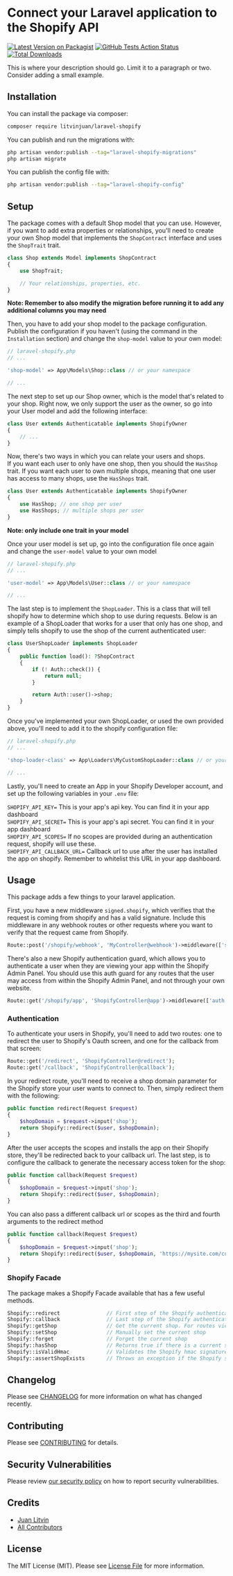 # Connect your Laravel application to the Shopify API

[![Latest Version on Packagist](https://img.shields.io/packagist/v/litvinjuan/laravel-shopify.svg?style=flat-square)](https://packagist.org/packages/litvinjuan/laravel-shopify)
[![GitHub Tests Action Status](https://img.shields.io/github/workflow/status/litvinjuan/laravel-shopify/run-tests?label=tests)](https://github.com/litvinjuan/laravel-shopify/actions?query=workflow%3Arun-tests+branch%3Amaster)
[![Total Downloads](https://img.shields.io/packagist/dt/litvinjuan/laravel-shopify.svg?style=flat-square)](https://packagist.org/packages/litvinjuan/laravel-shopify)


This is where your description should go. Limit it to a paragraph or two. Consider adding a small example.

## Installation

You can install the package via composer:

```bash
composer require litvinjuan/laravel-shopify
```

You can publish and run the migrations with:

```bash
php artisan vendor:publish --tag="laravel-shopify-migrations"
php artisan migrate
```

You can publish the config file with:
```bash
php artisan vendor:publish --tag="laravel-shopify-config"
```

## Setup

The package comes with a default Shop model that you can use. However, if you want to add extra properties or relationships, you'll need to create your own Shop model that implements the `ShopContract` interface and uses the `ShopTrait` trait.
``` php
class Shop extends Model implements ShopContract
{
    use ShopTrait;

    // Your relationships, properties, etc.
}
```
**Note: Remember to also modify the migration before running it to add any additional columns you may need**

Then, you have to add your shop model to the package configuration. Publish the configuration if you haven't (using the command in the `Installation` section) and change the `shop-model` value to your own model:
``` php
// laravel-shopify.php
// ...

'shop-model' => App\Models\Shop::class // or your namespace 

// ...
```

The next step to set up our Shop owner, which is the model that's related to your shop. Right now, we only support the user as the owner, so go into your User model and add the following interface:
``` php
class User extends Authenticatable implements ShopifyOwner
{
    // ...
}
```

Now, there's two ways in which you can relate your users and shops.  
If you want each user to only have one shop, then you should the `HasShop` trait. If you want each user to own multiple shops, meaning that one user has access to many shops, use the `HasShops` trait.
``` php
class User extends Authenticatable implements ShopifyOwner
{
    use HasShop; // one shop per user
    use HasShops; // multiple shops per user
}
```
**Note: only include one trait in your model**

Once your user model is set up, go into the configuration file once again and change the `user-model` value to your own model
``` php
// laravel-shopify.php
// ...

'user-model' => App\Models\User::class // or your namespace 

// ...
```

The last step is to implement the `ShopLoader`. This is a class that will tell shopify how to determine which shop to use during requests. Below is an example of a ShopLoader that works for a user that only has one shop, and simply tells shopify to use the shop of the current authenticated user:
``` php
class UserShopLoader implements ShopLoader
{
    public function load(): ?ShopContract
    {
        if (! Auth::check()) {
            return null;
        }

        return Auth::user()->shop;
    }
}
```

Once you've implemented your own ShopLoader, or used the own provided above, you'll need to add it to the shopify configuration file:
``` php
// laravel-shopify.php
// ...

'shop-loader-class' => App\Loaders\MyCustomShopLoader::class // or your namespace 

// ...
```

Lastly, you'll need to create an App in your Shopify Developer account, and set up the following variables in your `.env` file:

`SHOPIFY_API_KEY=` This is your app's api key. You can find it in your app dashboard  
`SHOPIFY_API_SECRET=` This is your app's api secret. You can find it in your app dashboard  
`SHOPIFY_API_SCOPES=` If no scopes are provided during an authentication request, shopify will use these.  
`SHOPIFY_API_CALLBACK_URL=` Callback url to use after the user has installed the app on shopify. Remember to whitelist this URL in your app dashboard.  

## Usage

This package adds a few things to your laravel application.  
  
First, you have a new middleware `signed.shopify`, which verifies that the request is coming from shopify and has a valid signature. Include this middleware in any webhook routes or other requests where you want to verify that the request came from Shopify. 
``` php
Route::post('/shopify/webhook', 'MyController@webhook')->middleware(['signed.shopify']);
```

There's also a new Shopify authentication guard, which allows you to authenticate a user when they are viewing your app within the Shopify Admin Panel. You should use this auth guard for any routes that the user may access from within the Shopify Admin Panel, and not through your own website.
``` php
Route::get('/shopify/app', 'ShopifyController@app')->middleware(['auth:shopify']);
```

### Authentication

To authenticate your users in Shopify, you'll need to add two routes: one to redirect the user to Shopify's Oauth screen, and one for the callback from that screen:
``` php
Route::get('/redirect', 'ShopifyController@redirect');
Route::get('/callback', 'ShopifyController@callback');
```

In your redirect route, you'll need to receive a shop domain parameter for the Shopify store your user wants to connect to. Then, simply redirect them with the following:
``` php
public function redirect(Request $request)
{
    $shopDomain = $request->input('shop');
    return Shopify::redirect($user, $shopDomain);
}
```

After the user accepts the scopes and installs the app on their Shopify store, they'll be redirected back to your callback url. The last step, is to configure the callback to generate the necessary access token for the shop:
``` php
public function callback(Request $request)
{
    $shopDomain = $request->input('shop');
    return Shopify::redirect($user, $shopDomain);
}
```

You can also pass a different callback url or scopes as the third and fourth arguments to the redirect method
``` php
public function callback(Request $request)
{
    $shopDomain = $request->input('shop');
    return Shopify::redirect($user, $shopDomain, 'https://mysite.com/custom-callback', ['scope1', 'another-cool-scope']);
}
```

### Shopify Facade

The package makes a Shopify Facade available that has a few useful methods.
``` php
Shopify::redirect               // First step of the Shopify authentication
Shopify::callback               // Last step of the Shopify authentication
Shopify::getShop                // Get the current shop. For routes viewed from the Shopigy Admin panel, this will be the current Shop. For routes within your own domain, this will be the one inferred from the ShopLoader you set in your config file
Shopify::setShop                // Manually set the current shop
Shopify::forget                 // Forget the current shop
Shopify::hasShop                // Returns true if there is a current shop set
Shopify::isValidHmac            // Validates the Shopify hmac signature for the current request
Shopify::assertShopExists       // Throws an exception if the Shopify store domain isn't found in the database
```


## Changelog

Please see [CHANGELOG](CHANGELOG.md) for more information on what has changed recently.

## Contributing

Please see [CONTRIBUTING](.github/CONTRIBUTING.md) for details.

## Security Vulnerabilities

Please review [our security policy](../../security/policy) on how to report security vulnerabilities.

## Credits

- [Juan Litvin](https://github.com/litvinjuan)
- [All Contributors](../../contributors)

## License

The MIT License (MIT). Please see [License File](LICENSE.md) for more information.

